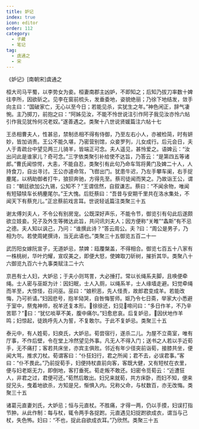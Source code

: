 ```yaml
---
title: 妒记
index: true
icon: editor
order: 112
category:
  - 子藏
  - 笔记
tag:
  - 虞通之
  - 宋
---
```


《妒记》[南朝宋]虞通之  

桓大司马平蜀，以李势女为妾。桓妻南郡主凶妒，不即知之；后知乃拔刀率数十婢往李所，因欲斫之。见李在窗前梳头，发垂委地，姿貌绝丽；乃徐下地结发，敛手向主曰：“国破家亡，无心以至今日；若能见杀，实犹生之年。”神色闲正，辞气凄惋。主乃掷刀，前抱之曰：“阿姊见汝，不能不怜世说注引作阿子我见汝亦怜六帖引作我见犹怜何况老奴。”遂善遇之。类聚十八世说贤媛篇注六帖十七  

王丞相曹夫人，性甚忌，禁制丞相不得有侍御，乃至左右小人，亦被检简，时有妍妙，皆加诮责。王公不能久堪，乃密营别馆，众妾罗列，儿女成行。后元会日，夫人于青疏台中望见两三儿骑羊，皆端正可念。夫人遥见，甚怜爱之。语婢云：“汝出问此是谁家儿？奇可念。”三字依类聚引补给使不达旨，乃答云：“是第四五等诸郎。”曹氏闻惊愕，大恚，不能自忍，类聚引有此句乃命车驾将黄门及婢二十人，人持食刀，自出寻讨。王公亦遽命驾，飞辔出门。犹患牛迟，乃左手攀车阑，右手捉麈尾，以柄助御者打牛，狼狈奔驰，方得先至。蔡司徒闻而笑之。乃故诣王公，谓曰：“朝廷欲加公九锡，公知不？”王谓信然，自叙谦志。蔡曰：“不闻余物，唯闻有短辕犊车长柄麈尾尔。”王大愧。后贬蔡曰：“吾昔与安期千里共在洛水集处，不闻天下有蔡充儿。”正忿蔡前戏言耳。世说轻诋篇注类聚三十五  

谢太傅刘夫人，不令公有别房宠。公既深好声乐，不能令节，御览引有句此后遂颇欲立妓妾。兄子及外生等微达此旨，共问讯刘夫人；因方便称“关睢”“螽斯”有不忌之德。夫人知以讽己，乃问：“谁撰此诗？”答云周公。夫 ?曰：“周公是男子，乃相为尔。若使周姥撰诗，当无此语也。”类聚三十五御览五百二十一  

武历阳女嫁阮宣子，无道妒忌，禁婢：瓯覆槃盖，不得相合。御览七百五十八家有一株桃树，华叶灼耀，宣叹美之，即便大怒，使婢取刀斫树，摧折其华。类聚八十六御览九百六十九事类赋注二十六  

京邑有士人妇，大妒忌；于夫小则骂詈，大必捶打。常以长绳系夫脚，且唤便牵绳。士人密与巫妪为计：因妇眠，士人入厕，以绳系羊，士人缘墙走避。妇觉牵绳而羊至，大惊怪，召问巫。巫曰：“娘积恶，先人怪责，故郎君变成羊。若能改悔，乃可祈请。”妇因悲号，抱羊恸哭，自咎悔誓师。妪乃令七日斋，举家大小悉避于室中，祭鬼神师，祝羊还复本形。徐徐还，妇见啼问曰：“多日作羊，不乃辛苦耶？”曰：“犹忆啖草不美，腹中痛尔。”妇愈悲哀。后复妒忌，因伏地作羊鸣；妇惊起，徒跣呼先人为誓，不复敢尔。于此不复妒忌。类聚三十五  

泰元中，有人姓荀，妇庾氏，大妒忌。荀尝宿行，遂杀二儿。为屋不立斋室，唯有厅事，不作后壁，令在堂上冷然望见外事。凡无人不得入门；送书之人若以手近荀手，无不痛打；客若共床坐，亦宾主俱败。邻近有年少径突前诣荀，接膝共坐，便闻大骂，推求刀杖。荀谓客曰：“仆狂妇行，君之所闻；君不去，必误君事。”客曰：“仆不畏此。”乃前捉荀手，妇便持杖直前向客，客既大健，又有短杖在衣里，便与妇老妪无力，即倒地，客打垂死。荀走叛不敢还。妇密令觅荀云：“近遭狂人，非君之过，君便可还。”荀然后敢出。妇兄来就荀，共方床卧，而妇不知，便来捉兄头，曳着地欲杀，方知是兄，惭惧入内。兄称父命，与杖数百，亦无改悔。类聚三十五  

诸葛元直妻刘氏，大妒忌；恒与元直杖。不胜痛，才得一两，仍以手摸，妇误打指节肿。从此作制：每与杖，辄令两手各捉跗。元直遇见妇捉跗欲成衣，谓当与己杖，失色怖。妇曰：“不也，捉此自欲成衣耳。”乃欣然。类聚三十五  

